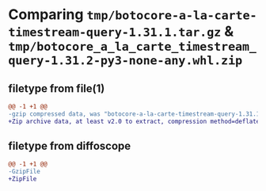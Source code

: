 # Comparing `tmp/botocore-a-la-carte-timestream-query-1.31.1.tar.gz` & `tmp/botocore_a_la_carte_timestream_query-1.31.2-py3-none-any.whl.zip`

## filetype from file(1)

```diff
@@ -1 +1 @@
-gzip compressed data, was "botocore-a-la-carte-timestream-query-1.31.1.tar", last modified: Sat Jul  8 01:42:44 2023, max compression
+Zip archive data, at least v2.0 to extract, compression method=deflate
```

## filetype from diffoscope

```diff
@@ -1 +1 @@
-GzipFile
+ZipFile
```

